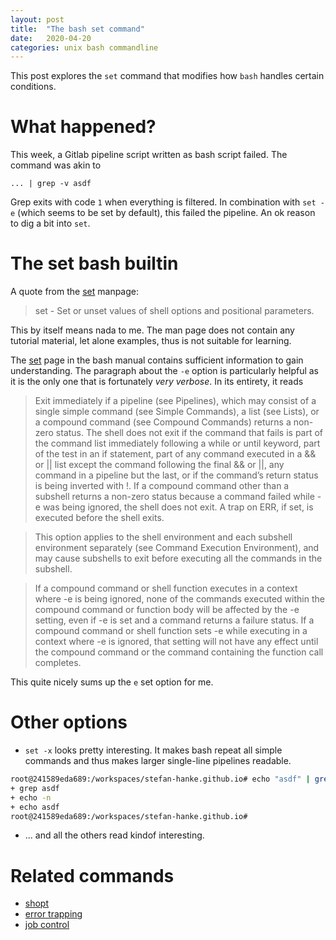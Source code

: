 ```yaml
---
layout: post
title:  "The bash set command"
date:   2020-04-20
categories: unix bash commandline
---
```


This post explores the `set` command that modifies how `bash` handles certain conditions.

# What happened?

This week, a Gitlab pipeline script written as bash script failed. The command was akin to 

    ... | grep -v asdf

Grep exits with code `1` when everything is filtered. In combination with `set -e` (which seems to be set by default), this failed the pipeline. An ok reason to dig a bit into `set`.

# The set bash builtin

A quote from the [set](http://linuxcommand.org/lc3_man_pages/seth.html) manpage:
> set - Set or unset values of shell options and positional parameters.

This by itself means nada to me. The man page does not contain any tutorial material, let alone examples, thus is not suitable for learning.

The [set](https://www.gnu.org/software/bash/manual/html_node/The-Set-Builtin.html) page in the bash manual contains sufficient information to gain understanding. The paragraph about the `-e` option is particularly helpful as it is the only one that is fortunately *very verbose*. In its entirety, it reads

> Exit immediately if a pipeline (see Pipelines), which may consist of a single simple command (see Simple Commands), a list (see Lists), or a compound command (see Compound Commands) returns a non-zero status. The shell does not exit if the command that fails is part of the command list immediately following a while or until keyword, part of the test in an if statement, part of any command executed in a && or \|\| list except the command following the final && or \|\|, any command in a pipeline but the last, or if the command’s return status is being inverted with !. If a compound command other than a subshell returns a non-zero status because a command failed while -e was being ignored, the shell does not exit. A trap on ERR, if set, is executed before the shell exits.

> This option applies to the shell environment and each subshell environment separately (see Command Execution Environment), and may cause subshells to exit before executing all the commands in the subshell.

> If a compound command or shell function executes in a context where -e is being ignored, none of the commands executed within the compound command or function body will be affected by the -e setting, even if -e is set and a command returns a failure status. If a compound command or shell function sets -e while executing in a context where -e is ignored, that setting will not have any effect until the compound command or the command containing the function call completes.

This quite nicely sums up the `e` set option for me.

# Other options

- `set -x` looks pretty interesting. It makes bash repeat all simple commands and thus makes larger single-line pipelines readable.

```sh
root@241589eda689:/workspaces/stefan-hanke.github.io# echo "asdf" | grep asdf | echo -n
+ grep asdf
+ echo -n
+ echo asdf
root@241589eda689:/workspaces/stefan-hanke.github.io# 
```

- ... and all the others read kindof interesting.

# Related commands

- [shopt](https://www.gnu.org/software/bash/manual/html_node/The-Shopt-Builtin.html)
- [error trapping](https://stackoverflow.com/questions/35800082/how-to-trap-err-when-using-set-e-in-bash/35800457#35800457)
- [job control](https://www.gnu.org/software/bash/manual/html_node/Job-Control.html#Job-Control)
